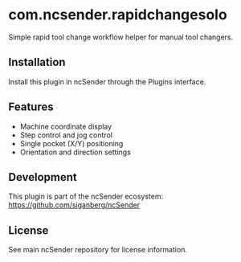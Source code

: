 # com.ncsender.rapidchangesolo

Simple rapid tool change workflow helper for manual tool changers.

## Installation

Install this plugin in ncSender through the Plugins interface.

## Features

- Machine coordinate display
- Step control and jog control
- Single pocket (X/Y) positioning
- Orientation and direction settings

## Development

This plugin is part of the ncSender ecosystem: https://github.com/siganberg/ncSender

## License

See main ncSender repository for license information.
